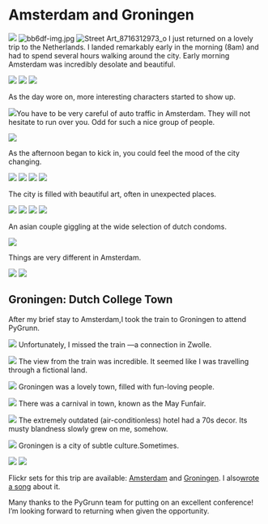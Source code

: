 # Amsterdam and Groningen

 ![](https://images.squarespace-cdn.com/content/v1/665498111876725f7613f1e6/1719666511942-8OQI0I98ONDVUWC9ZYM9/c45b9-img.jpg)      ![bb6df-img.jpg](http://images.squarespace-cdn.com/content/v1/665498111876725f7613f1e6/1719666448914-NTEWN1OF76KDH77FHH5R/c090d-bb6df-img.jpg)    ![Street Art_8716312973_o](http://images.squarespace-cdn.com/content/v1/665498111876725f7613f1e6/1719666493405-LRLFVFF5UH8HPJNPC3N2/825ef-dd069-street-art_8716312973_o.jpg)   I just returned on a lovely trip to the Netherlands. I landed remarkably early in the morning (8am) and had to spend several hours walking around the city. Early morning Amsterdam was incredibly desolate and beautiful.

 ![](https://d233eq3e3p3cv0.cloudfront.net/max/2048/0*bd5bYS7tKwjZ-KAv.jpeg) ![](https://d233eq3e3p3cv0.cloudfront.net/max/2048/0*Qs1EOFP9F2FNRpIs.jpeg) ![](https://d233eq3e3p3cv0.cloudfront.net/max/2048/0*Fo3AZ7J43L5X73oA.jpeg)

 As the day wore on, more interesting characters started to show up.

 ![](https://d233eq3e3p3cv0.cloudfront.net/max/2048/0*Ja-2niDH-fSEI03Y.jpeg)You have to be very careful of auto traffic in Amsterdam. They will not hesitate to run over you. Odd for such a nice group of people.

 ![](https://d233eq3e3p3cv0.cloudfront.net/max/700/0*_yjQA4GhWwQ3m8oJ.jpeg)

 As the afternoon began to kick in, you could feel the mood of the city changing.

 ![](https://d233eq3e3p3cv0.cloudfront.net/max/700/0*zTa_ZhTHUPCmS50E.jpeg) ![](https://d233eq3e3p3cv0.cloudfront.net/max/700/0*y4rDVZPoLkVCoEUa.jpeg) ![](https://d233eq3e3p3cv0.cloudfront.net/max/700/0*ioAXM6mkNblM7D7z.jpeg) ![](https://d233eq3e3p3cv0.cloudfront.net/max/700/0*jRIT0jrhrZyxy8Vk.jpeg)

 The city is filled with beautiful art, often in unexpected places.

 ![](https://d233eq3e3p3cv0.cloudfront.net/max/700/0*irPUne6xNPbfOiNE.jpeg) ![](https://d233eq3e3p3cv0.cloudfront.net/max/700/0*lztTr3G3nE4NgNH6.jpeg) ![](https://d233eq3e3p3cv0.cloudfront.net/max/700/0*VSKhGNl8JKGhsjmF.jpeg) ![](https://d233eq3e3p3cv0.cloudfront.net/max/700/0*svlmkgoQqKejIeE2.jpeg)

 An asian couple giggling at the wide selection of dutch condoms.

 ![](https://d233eq3e3p3cv0.cloudfront.net/max/700/0*H_O8b-XSRXeaDSTU.jpeg)

 Things are very different in Amsterdam.

 ![](https://d233eq3e3p3cv0.cloudfront.net/max/700/0*EzYaInEtxhJzkj84.jpeg) ![](https://d233eq3e3p3cv0.cloudfront.net/max/700/0*O5NjGfE194dma5uR.jpeg)

 ## Groningen: Dutch College Town

 After my brief stay to Amsterdam,I took the train to Groningen to attend PyGrunn.

 ![](https://d233eq3e3p3cv0.cloudfront.net/max/700/0*MwMyifYsCvZjO5nq.jpeg) Unfortunately, I missed the train —a connection in Zwolle.

 ![](https://d233eq3e3p3cv0.cloudfront.net/max/700/0*2Mqc0gZU9i1m9um7.jpeg) The view from the train was incredible. It seemed like I was travelling through a fictional land.

 ![](https://d233eq3e3p3cv0.cloudfront.net/max/700/0*pTTHRV5gYaqulfOD.jpeg) Groningen was a lovely town, filled with fun\-loving people.

 ![](https://d233eq3e3p3cv0.cloudfront.net/max/700/0*KcnpwcLuwn0ZMmxU.jpeg) There was a carnival in town, known as the May Funfair.

 ![](https://d233eq3e3p3cv0.cloudfront.net/max/700/0*-X7JiZcs-4lGLM4B.jpeg) The extremely outdated (air\-conditionless) hotel had a 70s decor. Its musty blandness slowly grew on me, somehow.

 ![](https://d233eq3e3p3cv0.cloudfront.net/max/700/0*EGMyOevIv19Gw3wE.jpeg) Groningen is a city of subtle culture.Sometimes.

 ![](https://d233eq3e3p3cv0.cloudfront.net/max/700/0*Z9sYsfiQ6mfhInpy.jpeg) ![](https://d233eq3e3p3cv0.cloudfront.net/max/700/0*ztLW_fFdjhYXdCgS.jpeg)

 Flickr sets for this trip are available: [Amsterdam](http://www.flickr.com/photos/kennethreitz/sets/72157633447625802/detail/) and [Groningen](http://www.flickr.com/photos/kennethreitz/sets/72157633470180315/detail/). I also[wrote a song](https://soundcloud.com/kennethreitz/amsterdam-experiment) about it.

 Many thanks to the PyGrunn team for putting on an excellent conference! I’m looking forward to returning when given the opportunity.
